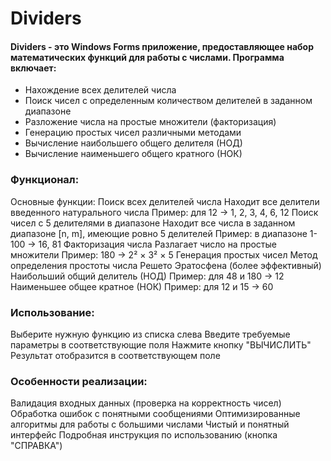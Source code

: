 # Dividers

#### Dividers - это Windows Forms приложение, предоставляющее набор математических функций для работы с числами. Программа включает:

- Нахождение всех делителей числа
- Поиск чисел с определенным количеством делителей в заданном диапазоне
- Разложение числа на простые множители (факторизация)
- Генерацию простых чисел различными методами
- Вычисление наибольшего общего делителя (НОД)
- Вычисление наименьшего общего кратного (НОК)

### Функционал:

Основные функции:
	Поиск всех делителей числа
	Находит все делители введенного натурального числа	Пример: для 12 → 1, 2, 3, 4, 6, 12
	Поиск чисел с 5 делителями в диапазоне
	Находит все числа в заданном диапазоне [n, m], имеющие ровно 5 делителей	Пример: в диапазоне 1-100 → 16, 81
	Факторизация числа
	Разлагает число на простые множители	Пример: 180 → 2² × 3² × 5
	Генерация простых чисел
	Метод определения простоты числа
	Решето Эратосфена (более эффективный)
	Наибольший общий делитель (НОД)		Пример: для 48 и 180 → 12
	Наименьшее общее кратное (НОК)		Пример: для 12 и 15 → 60

### Использование:

Выберите нужную функцию из списка слева
Введите требуемые параметры в соответствующие поля
Нажмите кнопку "ВЫЧИСЛИТЬ"
Результат отобразится в соответствующем поле

### Особенности реализации:

Валидация входных данных (проверка на корректность чисел)
Обработка ошибок с понятными сообщениями
Оптимизированные алгоритмы для работы с большими числами
Чистый и понятный интерфейс
Подробная инструкция по использованию (кнопка "СПРАВКА")
